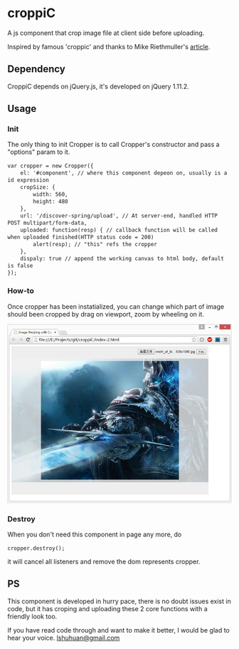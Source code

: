 # croppiC

A js component that crop image file at client side before uploading.

Inspired by famous 'croppic' and thanks to Mike Riethmuller's [article](http://tympanus.net/codrops/2014/10/30/resizing-cropping-images-canvas/).

## Dependency ##

CroppiC depends on jQuery.js, it's developed on jQuery 1.11.2.

## Usage ##

### Init ###

The only thing to init Cropper is to call Cropper's constructor and pass a "options" param to it. 

	var cropper = new Cropper({
		el: '#component', // where this component depeon on, usually is a id expression
		cropSize: {
			width: 560,
			height: 480
		},
		url: '/discover-spring/upload', // At server-end, handled HTTP POST multipart/form-data,
		uploaded: function(resp) { // callback function will be called when uploaded finished(HTTP status code = 200)
			alert(resp); // "this" refs the cropper
		},
		dispaly: true // append the working canvas to html body, default is false
	});

### How-to ###

Once cropper has been instatialized, you can change which part of image should been cropped by drag on viewport, zoom by wheeling on it.

![effect picture](https://raw.githubusercontent.com/toien/croppiC/master/img/croppiC.png)


### Destroy ###

When you don't need this component in page any more, do

	cropper.destroy();

it will cancel all listeners and remove the dom represents cropper.

## PS ##

This component is developed in hurry pace, there is no doubt issues exist in code, but it has croping and uploading these 2 core functions with a friendly look too.

If you have read code through and want to make it better, I would be glad to hear your voice. lshuhuan@gmail.com 